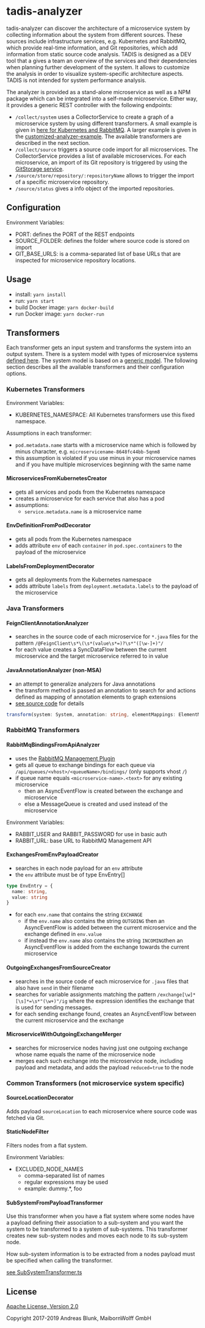 # tadis-analyzer

tadis-analyzer can discover the architecture of a microservice system by collecting information about the system from different sources. These sources include infrastructure services, e.g. Kubernetes and RabbitMQ, which provide real-time information, and Git repositories, which add information from static source code analysis. TADIS is designed as a DEV tool that a gives a team an overview of the services and their dependencies when planning further development of the system. It allows to customize the analysis in order to visualize system-specific architecture aspects. TADIS is not intended for system performance analysis.

The analyzer is provided as a stand-alone microservice as well as a NPM package which can be integrated into a self-made microservice. Either way, it provides a generic REST controller with the following endpoints:
* `/collect/system` uses a CollectorService to create a graph of a microservice system by using different transformers. A small example is given in [here for Kubernetes and RabbitMQ](src/msa/collector/KubernetesRabbitMqCollector.ts). A larger example is given in the [customized-analyzer-example](../customized-analyzer-example/README.md). The available transformers are described in the next section.
* `/collect/source` triggers a source code import for all microservices. The CollectorService provides a list of available microservices. For each microservice, an import of its Git repository is triggered by using the [GitStorage service](src/source-code-analysis/git/GitStorage.service.ts).
* `/source/store/repository/:repositoryName` allows to trigger the import of a specific microservice repository.
* `/source/status` gives a info object of the imported repositories.

## Configuration

Environment Variables:
- PORT: defines the PORT of the REST endpoints
- SOURCE_FOLDER: defines the folder where source code is stored on import
- GIT_BASE_URLS: is a comma-separated list of base URLs that are inspected for microservice repository locations.

## Usage

* install: `yarn install`
* run: `yarn start`
* build Docker image: `yarn docker-build`
* run Docker image: `yarn docker-run`

## Transformers

Each transformer gets an input system and transforms the system into an output system. There is a system model with types of microservice systems [defined here](src/model/ms.ts). The system model is based on a [generic model](src/model/core.ts). The following section describes all the available transformers and their configuration options.

### Kubernetes Transformers

Environment Variables:
- KUBERNETES_NAMESPACE: All Kubernetes transformers use this fixed namespace.

Assumptions in each transformer:
- `pod.metadata.name` starts with a microservice name which is followed by minus character, e.g. `microservicename-8648fc44bb-5qnm8`
- this assumption is violated if you use minus in your microservice names and if you have multiple microservices beginning with the same name

#### MicroservicesFromKubernetesCreator

- gets all services and pods from the Kubernetes namespace
- creates a microservice for each service that also has a pod
- assumptions:
  - `service.metadata.name` is a microservice name

#### EnvDefinitionFromPodDecorator

- gets all pods from the Kubernetes namespace
- adds attribute `env` of each `container` in `pod.spec.containers` to the payload of the microservice

#### LabelsFromDeploymentDecorator

- gets all deployments from the Kubernetes namespace
- adds attribute `labels` from `deployment.metadata.labels` to the payload of the microservice

### Java Transformers

#### FeignClientAnnotationAnalyzer

- searches in the source code of each microservice for `*.java` files for the pattern `/@FeignClient\s*\(\s*(value\s*=)?\s*"([\w-]+)"/`
- for each value creates a SyncDataFlow between the current microservice and the target microservice referred to in value

#### JavaAnnotationAnalyzer (non-MSA)

- an attempt to generalize analyzers for Java annotations
- the transform method is passed an annotation to search for and actions defined as mapping of annotation elements to graph extensions
- [see source code](sources/tadis-analyzer/src/java/JavaAnnotationAnalyzer.ts) for details

````typescript
transform(system: System, annotation: string, elementMappings: ElementMapping[]): Promise<System> { ... }
````

### RabbitMQ Transformers

#### RabbitMqBindingsFromApiAnalyzer

- uses the [RabbitMQ Management Plugin](https://www.rabbitmq.com/management.html)
- gets all queue to exchange bindings for each queue via `/api/queues/<vhost>/<queueName>/bindings/` (only supports vhost `/`)
- if queue name equals `<microservice-name>.<text>` for any existing microservice
  - then an AsyncEventFlow is created between the exchange and microservice
  - else a MessageQueue is created and used instead of the microservice

Environment Variables:
- RABBIT_USER and RABBIT_PASSWORD for use in basic auth
- RABBIT_URL: base URL to RabbitMQ Management API

#### ExchangesFromEnvPayloadCreator

- searches in each node payload for an `env` attribute
- the `env` attribute must be of type EnvEntry[]

````typescript
type EnvEntry = {
  name: string,
  value: string
}
````

- for each `env.name` that contains the string `EXCHANGE`
  - if the `env.name` also contains the string `OUTGOING` then an AsyncEventFlow is added between the current microservice and the exchange defined in `env.value`
  - if instead the `env.name` also contains the string `INCOMING`then an AsyncEventFlow is added from the exchange towards the current microservice

#### OutgoingExchangesFromSourceCreator

- searches in the source code of each microservice for `.java` files that also have `send` in their filename
- searches for variable assignments matching the pattern `/exchange[\w]*[\s]*=\s*"(\w+)"/ig` where the expression identifies the exchange that is used for sending messages.
- for each sending exchange found, creates an AsyncEventFlow between the current microservice and the exchange

#### MicroserviceWithOutgoingExchangeMerger

- searches for microservice nodes having just one outgoing exchange whose name equals the name of the microservice node
- merges each such exchange into the microservice node, including payload and metadata, and adds the payload `reduced=true` to the node

### Common Transformers (not microservice system specific)

#### SourceLocationDecorator

Adds payload `sourceLocation` to each microservice where source code was fetched via Git.

#### StaticNodeFilter

Filters nodes from a flat system.

Environment Variables:
- EXCLUDED_NODE_NAMES
  - comma-separated list of names
  - regular expressions may be used
  - example: dummy.*, foo

#### SubSystemFromPayloadTransformer

Use this transformer when you have a flat system where some nodes have a payload defining their association to a sub-system and you want the system to be transformed to a system of sub-systems. This transformer creates new sub-system nodes and moves each node to its sub-system node.

How sub-system information is to be extracted from a nodes payload must be specified when calling the transformer.

[see SubSystemTransformer.ts](sources/tadis-analyzer/src/msa/common/SubSystemTransformer.ts)

## License

[Apache License, Version 2.0](LICENSE)

Copyright 2017-2019 Andreas Blunk, MaibornWolff GmbH
